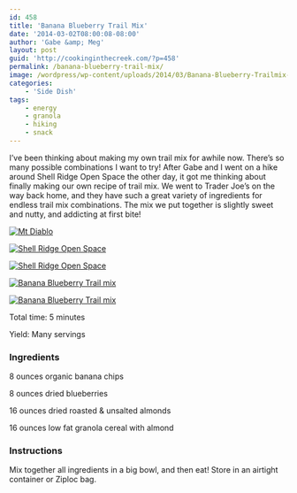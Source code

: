 ```yaml
---
id: 458
title: 'Banana Blueberry Trail Mix'
date: '2014-03-02T08:00:08-08:00'
author: 'Gabe &amp; Meg'
layout: post
guid: 'http://cookinginthecreek.com/?p=458'
permalink: /banana-blueberry-trail-mix/
image: /wordpress/wp-content/uploads/2014/03/Banana-Blueberry-Trailmix-005.jpg
categories:
    - 'Side Dish'
tags:
    - energy
    - granola
    - hiking
    - snack
---
```


I’ve been thinking about making my own trail mix for awhile now. There’s so many possible combinations I want to try! After Gabe and I went on a hike around Shell Ridge Open Space the other day, it got me thinking about finally making our own recipe of trail mix. We went to Trader Joe’s on the way back home, and they have such a great variety of ingredients for endless trail mix combinations. The mix we put together is slightly sweet and nutty, and addicting at first bite!

[![Mt Diablo](http://cookinginthecreek.com/wordpress/wp-content/uploads/2014/03/Banana-Blueberry-Trailmix-001-1024x681.jpg)](http://cookinginthecreek.com/wordpress/wp-content/uploads/2014/03/Banana-Blueberry-Trailmix-001.jpg)

[![Shell Ridge Open Space](http://cookinginthecreek.com/wordpress/wp-content/uploads/2014/03/Banana-Blueberry-Trailmix-002-1024x681.jpg)](http://cookinginthecreek.com/wordpress/wp-content/uploads/2014/03/Banana-Blueberry-Trailmix-002.jpg)

[![Shell Ridge Open Space](http://cookinginthecreek.com/wordpress/wp-content/uploads/2014/03/Banana-Blueberry-Trailmix-003-1024x681.jpg)](http://cookinginthecreek.com/wordpress/wp-content/uploads/2014/03/Banana-Blueberry-Trailmix-003.jpg)

[![Banana Blueberry Trail mix](http://cookinginthecreek.com/wordpress/wp-content/uploads/2014/03/Banana-Blueberry-Trailmix-004-1024x682.jpg)](http://cookinginthecreek.com/wordpress/wp-content/uploads/2014/03/Banana-Blueberry-Trailmix-004.jpg)

[![Banana Blueberry Trail mix](http://cookinginthecreek.com/wordpress/wp-content/uploads/2014/03/Banana-Blueberry-Trailmix-005-1024x682.jpg)](http://cookinginthecreek.com/wordpress/wp-content/uploads/2014/03/Banana-Blueberry-Trailmix-005.jpg)

Total time: 5 minutes

Yield: Many servings

### Ingredients

8 ounces organic banana chips

8 ounces dried blueberries

16 ounces dried roasted &amp; unsalted almonds

16 ounces low fat granola cereal with almond

### Instructions

Mix together all ingredients in a big bowl, and then eat! Store in an airtight container or Ziploc bag.